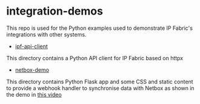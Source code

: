 # integration-demos
This repo is used for the Python examples used to demonstrate IP Fabric's integrations with other systems.

* [ipf-api-client](ipf-api-client)

This directory contains a Python API client for IP Fabric based on httpx

* [netbox-demo](netbox-demo) 

This directory contains Python Flask app and some CSS and static content to provide a webhook handler to synchronise data with Netbox as shown in the demo in [this video](https://youtu.be/EdP3v8fq_jo)